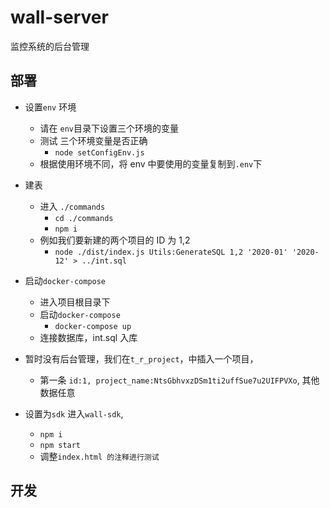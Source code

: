 # wall-server

监控系统的后台管理

## 部署

- 设置`env` 环境

  - 请在 `env`目录下设置三个环境的变量
  - 测试 三个环境变量是否正确
    - `node setConfigEnv.js`
  - 根据使用环境不同，将 env 中要使用的变量复制到`.env`下

* 建表

  - 进入 `./commands`
    - `cd ./commands`
    - `npm i`
  - 例如我们要新建的两个项目的 ID 为 1,2
    - `node ./dist/index.js Utils:GenerateSQL 1,2 '2020-01' '2020-12' > ../int.sql`

* 启动`docker-compose`

  - 进入项目根目录下
  - 启动`docker-compose`
    - `docker-compose up`
  - 连接数据库，int.sql 入库

* 暂时没有后台管理，我们在`t_r_project`，中插入一个项目，

  - 第一条 `id:1, project_name:NtsGbhvxzDSm1ti2uffSue7u2UIFPVXo`, 其他数据任意

* 设置为`sdk`
  进入`wall-sdk`,
  - `npm i`
  - `npm start`
  - 调整`index.html 的注释进行测试`

## 开发
